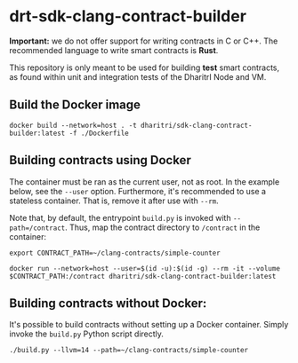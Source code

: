 # drt-sdk-clang-contract-builder

**Important:** we do not offer support for writing contracts in C or C++. The recommended language to write smart contracts is **Rust**.

This repository is only meant to be used for building **test** smart contracts, as found within unit and integration tests of the DharitrI Node and VM.

## Build the Docker image

```
docker build --network=host . -t dharitri/sdk-clang-contract-builder:latest -f ./Dockerfile
```

## Building contracts using Docker

The container must be ran as the current user, not as root. In the example below, see the `--user` option. Furthermore, it's recommended to use a stateless container. That is, remove it after use with `--rm`. 

Note that, by default, the entrypoint `build.py` is invoked with `--path=/contract`. Thus, map the contract directory to `/contract` in the container:

```
export CONTRACT_PATH=~/clang-contracts/simple-counter

docker run --network=host --user=$(id -u):$(id -g) --rm -it --volume $CONTRACT_PATH:/contract dharitri/sdk-clang-contract-builder:latest
```

## Building contracts without Docker:

It's possible to build contracts without setting up a Docker container. Simply invoke the `build.py` Python script directly.

```
./build.py --llvm=14 --path=~/clang-contracts/simple-counter
```

